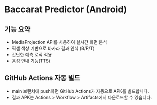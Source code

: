 
# Baccarat Predictor (Android)

## 기능 요약
- MediaProjection API를 사용하여 실시간 화면 분석
- 픽셀 색상 기반으로 바카라 결과 인식 (B/P/T)
- 간단한 예측 로직 적용
- 음성 안내 기능(TTS)

## GitHub Actions 자동 빌드
- main 브랜치에 push하면 GitHub Actions가 자동으로 APK를 빌드합니다.
- 결과 APK는 Actions > Workflow > Artifacts에서 다운로드할 수 있습니다.
